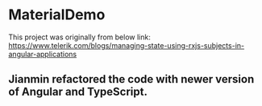 # MaterialDemo

This project was originally from below link:
https://www.telerik.com/blogs/managing-state-using-rxjs-subjects-in-angular-applications


## Jianmin refactored the code with newer version of Angular and TypeScript.

